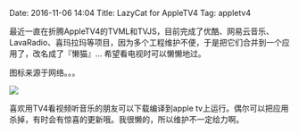 Date: 2016-11-06 14:04
Title: LazyCat for AppleTV4
Tag: appletv4

最近一直在折腾AppleTV4的TVML和TVJS，目前完成了优酷、网易云音乐、LavaRadio、喜玛拉玛等项目，因为多个工程维护不便，于是把它们合并到一个应用了，改名成了『懒猫』... 希望看电视时可以懒懒地过。

图标来源于网络。。。

![](https://fuzhuo.github.io/icons/lazycat.png)

喜欢用TV4看视频听音乐的朋友可以下载编译到apple tv上运行。偶尔可以把应用杀掉，有时会有惊喜的更新哦。我很懒的，所以维护不一定给力啊。
